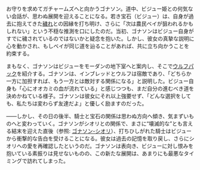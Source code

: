 <!-- title: 岩と難局の狭間で -->
<!-- relationship: Alliance -->

お守りを求めてガチャームズへと向かうゴナソン。道中、ビジュー姫との何気ない会話が、思わぬ展開を迎えることになる。若き宝石（ビジュー）は、自身が過去に抱えてきた[穢れ](https://www.youtube.com/live/BSPi8sTHdAY?si=kbE6-YQRypCFpJQ&t=715)との因縁を打ち明け、さらに「次は農民ベイが狙われるかもしれない」という不穏な推測を口にしたのだ。当初、ゴナソンはビジュー自身がすでに穢されているのではないかと疑念を抱いた。しかし、彼女の真摯な説明に心を動かされ、もしベイが同じ道を辿ることがあれば、共に立ち向かうことを約束する。

まもなく、ゴナソンはビジューをモーダンの地下室へと案内し、そこで[ウルフパック](https://www.youtube.com/live/BSPi8sTHdAY?si=mVR0jSVdL_aFNKuq&t=2616)を紹介する。ゴナソンは、インブレッドとウルフは宿敵であり、「どちらか一方に加担すれば、もう一方とは敵対する関係になる」と説明した。ビジュー自身も「心にオオカミの血が流れている」と感じつつも、まだ自分の進むべき道を決めかねている様子。ゴナソンは彼女にそれ以上強要せず、「どんな選択をしても、私たちは変わらず友達だよ」と優しく励ますのだった。

――しかし、その日の後半、騎士と宝石の関係は思わぬ方向へ傾き、気まずいものへと変わっていく。ゴナソンがシオリとの関係で、まさに“壊滅的な”とも言える結末を迎えた直後（参照: [ゴナソン-シオリ](#edge:gigi-shiori)）、打ちひしがれた騎士はビジューから衝撃的な告白を受けることになる。彼女は過去の記憶を取り戻し、さらにシオリへの愛を再確認したというのだ。ゴナソンは表向き、ビジューに対し恨みを抱いている素振りは見せないものの、この新たな展開は、あまりにも最悪なタイミングで訪れてしまった。